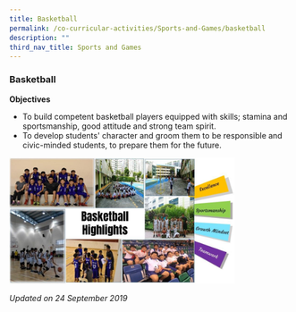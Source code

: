 ```yaml
---
title: Basketball
permalink: /co-curricular-activities/Sports-and-Games/basketball
description: ""
third_nav_title: Sports and Games
---
```

### Basketball

**Objectives**

*   To build competent basketball players equipped with skills; stamina and sportsmanship, good attitude and strong team spirit.
*   To develop students' character and groom them to be responsible and civic-minded students, to prepare them for the future.

<img src="/images/sg3.png" 
     style="width:80%">

*Updated on 24 September 2019*